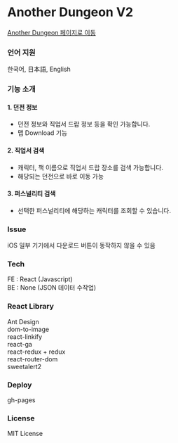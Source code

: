 # Another Dungeon V2
[Another Dungeon 페이지로 이동](https://hu-lee.github.io/anotherdungeon/)

### 언어 지원
한국어, 日本語, English

### 기능 소개
#### 1. 던전 정보
- 던전 정보와 직업서 드랍 정보 등을 확인 가능합니다.    
- 맵 Download 기능   

#### 2. 직업서 검색
- 캐릭터, 책 이름으로 직업서 드랍 장소를 검색 가능합니다.   
- 해당되는 던전으로 바로 이동 가능

#### 3. 퍼스널리티 검색
- 선택한 퍼스널리티에 해당하는 캐릭터를 조회할 수 있습니다.

### Issue
iOS 일부 기기에서 다운로드 버튼이 동작하지 않을 수 있음   

### Tech
FE : React (Javascript)   
BE : None (JSON 데이터 수작업)

### React Library
Ant Design   
dom-to-image   
react-linkify  
react-ga   
react-redux + redux   
react-router-dom    
sweetalert2

### Deploy
gh-pages

### License
MIT License
